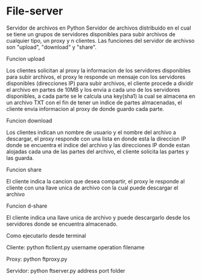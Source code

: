 # File-server
Servidor de archivos en Python
Servidor de archivos distribuido en el cual se tiene un grupos de servidores disponibles para subir archivos de cualquier tipo, 
un proxy y n clientes. Las funciones del servidor de archivso son "upload", "download" y "share". 

Funcion upload

Los clientes solicitan al proxy la informacion de los servidores disponibles para subir archivos, el proxy le responde un mensaje
con los servidores disponibles (direcciones IP) para subir archivos, el cliente procede a dividir el archivo en partes de 10MB y
los envia a cada uno de los servidores disponibles, a cada parte se le calcula una key(sha1) la cual se almacena en un archivo TXT
con el fin de tener un indice de partes almacenadas, el cliente envia informacion al proxy de donde guardo cada parte.

Funcion download

Los clientes indican un nombre de usuario y el nombre del archivo a descargar, el proxy responde con una lista en donde esta la direccion IP donde se encuentra el indice del archivo y las direcciones IP donde estan alojadas cada una de las partes del archivo, el cliente solicita las partes y las guarda.

Funcion share

El cliente indica la cancion que desea compartir, el proxy le responde al cliente con una llave unica de archivo con la cual puede descargar el archivo

Funcion d-share

El cliente indica una llave unica de archivo y puede descargarlo desde los servidores donde se encuentra almacenado.

Como ejecutarlo desde terminal      

Cliente: python     ftclient.py     username    operation   filename

Proxy: python   ftproxy.py

Servidor: python    ftserver.py     address     port    folder
    
     
